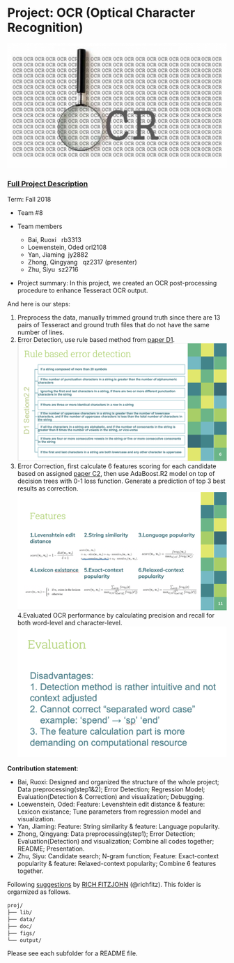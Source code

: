 # Project: OCR (Optical Character Recognition) 

![image](figs/intro.png)

### [Full Project Description](doc/project4_desc.md)

Term: Fall 2018

+ Team #8
+ Team members
	+ Bai, Ruoxi   rb3313
	+ Loewenstein, Oded orl2108
	+ Yan, Jiaming   jy2882
	+ Zhong, Qingyang   qz2317  (presenter)
	+ Zhu, Siyu   sz2716

+ Project summary: In this project, we created an OCR post-processing procedure to enhance Tesseract OCR output. 

And here is our steps:
1. Preprocess the data, manually trimmed ground truth since there are 13 pairs of Tesseract and ground truth files that do not have the same number of lines. 
2. Error Detection, use rule based method from [paper D1](doc/paper/D-1.pdf).
![image](figs/rules.png)
3. Error Correction, first calculate 6 features scoring for each candidate based on assigned [paper C2](doc/paper/C-2.pdf), then use AdaBoost.R2 model on top of decision trees with 0-1 loss function. Generate a prediction of top 3 best results as correction.
![image](figs/features.png)
4.Evaluated OCR performance by calculating precision and recall for both word-level and character-level.
![image](figs/evaluation.png)
	
**Contribution statement**: 
+ Bai, Ruoxi: Designed and organized the structure of the whole project; Data preprocessing(step1&2); Error Detection; Regression Model; Evaluation(Detection & Correction) and visualization; Debugging.
+ Loewenstein, Oded: Feature: Levenshtein edit distance & feature: Lexicon existance; Tune parameters from regression model and visualization.
+ Yan, Jiaming: Feature: String similarity & feature: Language popularity.
+ Zhong, Qingyang: Data preprocessing(step1); Error Detection; Evaluation(Detection) and visualization; Combine all codes together; README; Presentation.
+ Zhu, Siyu: Candidate search; N-gram function; Feature: Exact-context popularity & feature: Relaxed-context popularity; Combine 6 features together.

Following [suggestions](http://nicercode.github.io/blog/2013-04-05-projects/) by [RICH FITZJOHN](http://nicercode.github.io/about/#Team) (@richfitz). This folder is orgarnized as follows.

```
proj/
├── lib/
├── data/
├── doc/
├── figs/
└── output/
```

Please see each subfolder for a README file.

